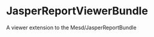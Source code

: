 JasperReportViewerBundle
========================

A viewer extension to the Mesd/JasperReportBundle

